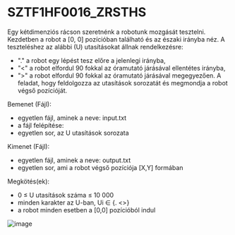 # SZTF1HF0016_ZRSTHS
Egy kétdimenziós rácson szeretnénk a robotunk mozgását tesztelni. Kezdetben a robot a [0, 0]
pozícióban található és az északi irányba néz. A teszteléshez az alábbi (U) utasításokat állnak
rendelkezésre:
- "." a robot egy lépést tesz előre a jelenlegi irányba,
- "<" a robot elfordul 90 fokkal az óramutató járásával ellentétes irányba,
- ">" a robot elfordul 90 fokkal az óramutató járásával megegyezően.
A feladat, hogy feldolgozza az utasítások sorozatát és megmondja a robot végső pozícióját.

Bemenet (Fájl): 
- egyetlen fájl, aminek a neve: input.txt
- a fájl felépítése:
- egyetlen sor, az U utasítások sorozata

Kimenet (Fájl):
- egyetlen fájl, aminek a neve: output.txt
- egyetlen sor, ami a robot végső pozíciója [X,Y] formában

Megkötés(ek):
- 0 ≤ U utasítások száma ≤ 10 000
- minden karakter az U-ban, Ui ∈ {. <>}
- a robot minden esetben a [0,0] pozícióból indul

![image](https://user-images.githubusercontent.com/25224122/165916207-42f75681-6901-4b47-8e84-9f6fca978779.png)
